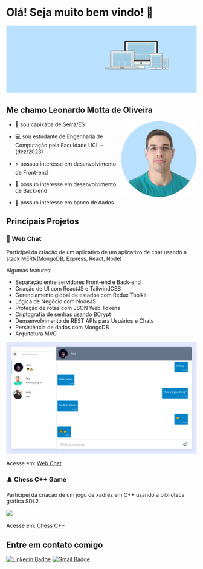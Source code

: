 # Olá! Seja muito bem vindo!  👋

[<img alt="banner" src="https://raw.githubusercontent.com/leo-motta/leo-motta/master/banner.png" >](https://raw.githubusercontent.com/leo-motta/leo-motta/master/banner.png)

## Me chamo Leonardo Motta de Oliveira

[<img align="right"  alt="banner" src="https://raw.githubusercontent.com/leo-motta/leo-motta/master/profile.png" width="200">](https://raw.githubusercontent.com/leo-motta/leo-motta/master/profile.png)

- 🌱 sou capixaba de Serra/ES  

- 💻 sou estudante de Engenharia de Computação pela Faculdade UCL – (dez/2023)

- ⚡ possuo interesse em desenvolvimento de Front-end

- 🚀 possuo interesse em desenvolvimento de Back-end

- 🔑 possuo interesse em banco de dados

## Principais Projetos

### 💬 Web Chat 

Participei da criação de um aplicativo de um aplicativo de chat usando a stack MERN(MongoDB, Express, React, Node)

Algumas features:
- Separação entre servidores Front-end e Back-end
- Criação de UI com ReactJS e TailwindCSS
- Gerenciamento global de estados com Redux Toolkit
- Lógica de Negócio com NodeJS
- Proteção de rotas com JSON Web Tokens
- Criptografia de senhas usando BCrypt
- Densenvolvimento de REST APIs para Usuários e Chats
- Persistência de dados com MongoDB
- Arquitetura MVC

[<img src="https://github.com/leo-motta/webchat/blob/master/screenshots/screenshot_03.png" width="600">](https://github.com/leo-motta/webchat)

Acesse em: [Web Chat](https://github.com/leo-motta/webchat "Web Chat")


### ♟️ Chess C++ Game 

Participei da criação de um jogo de xadrez em C++ usando a biblioteca gráfica SDL2

[<img src="https://i3.ytimg.com/vi/t80xjY6SwNA/maxresdefault.jpg" width="600">](https://github.com/leo-motta/chess-sdl2)

Acesse em: [Chess C++](https://github.com/leo-motta/chess-sdl2 "Chess C++")

## Entre em contato comigo

[![Linkedin Badge](https://img.shields.io/badge/-LinkedIn-5DADE2?style=flat-square&logo=Linkedin&logoColor=white&link=https://www.linkedin.com/in/leonardomottaol)](https://www.linkedin.com/in/leonardomottaol/)
[![Gmail Badge](https://img.shields.io/badge/-leonardomotta@ucl.br-5DADE2?style=flat-square&logo=Gmail&logoColor=white&link=mailto:leonardomotta@ucl.br)](mailto:leonardomotta@ucl.br)
